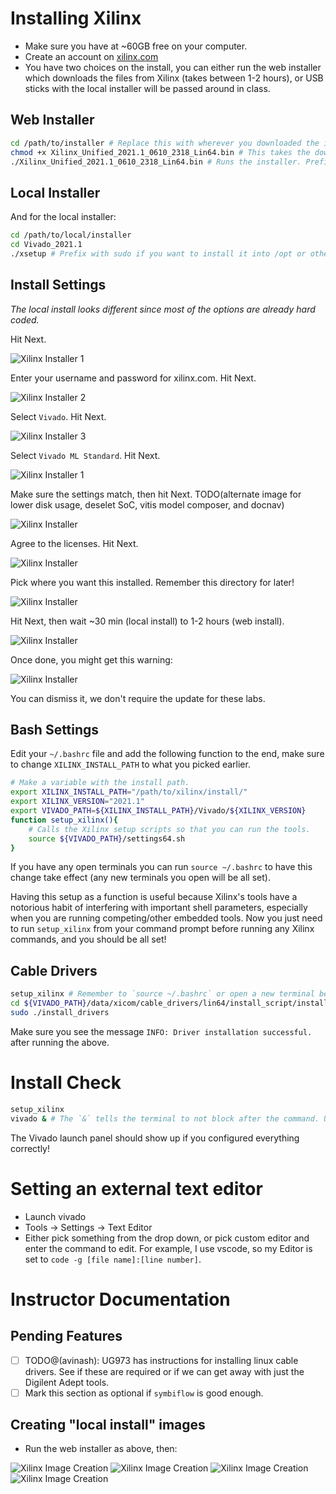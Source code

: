 
# Installing Xilinx

- Make sure you have at ~60GB free on your computer.
- Create an account on [xilinx.com](https://login.xilinx.com/app/xilinxinc_f5awsprod_1/exknv8ms950lm0Ldh0x7/sso/saml)
- You have two choices on the install, you can either run the web installer which downloads the files from Xilinx (takes between 1-2 hours), or USB sticks with the local installer will be passed around in class.

## Web Installer

```bash
cd /path/to/installer # Replace this with wherever you downloaded the installer to.
chmod +x Xilinx_Unified_2021.1_0610_2318_Lin64.bin # This takes the downloaded file and makes it executable. Only do this with files you trust!
./Xilinx_Unified_2021.1_0610_2318_Lin64.bin # Runs the installer. Prefix with sudo if you want to install into /opt or other protected area.
```

## Local Installer
And for the local installer:
```bash
cd /path/to/local/installer
cd Vivado_2021.1
./xsetup # Prefix with sudo if you want to install it into /opt or other protected area. 
```

## Install Settings

*The local install looks different since most of the options are already hard coded.*

Hit Next.

![Xilinx Installer 1](0a.png)

Enter your username and password for xilinx.com. Hit Next.

![Xilinx Installer 2](0b.png)

Select `Vivado`. Hit Next.

![Xilinx Installer 3](0c.png)

Select `Vivado ML Standard`. Hit Next.

![Xilinx Installer 1](0d.png)

Make sure the settings match, then hit Next. TODO(alternate image for lower disk usage, deselet SoC, vitis model composer, and docnav)

![Xilinx Installer](1.png)

Agree to the licenses. Hit Next.

![Xilinx Installer](2.png)

Pick where you want this installed. Remember this directory for later!

![Xilinx Installer](3.png)

Hit Next, then wait ~30 min (local install) to 1-2 hours (web install). 

![Xilinx Installer](4.png)

Once done, you might get this warning:

![Xilinx Installer](5.png)

You can dismiss it, we don't require the update for these labs.

## Bash Settings

Edit your `~/.bashrc` file and add the following function to the end, make sure to change `XILINX_INSTALL_PATH` to what you picked earlier.

```bash
# Make a variable with the install path.
export XILINX_INSTALL_PATH="/path/to/xilinx/install/"
export XILINX_VERSION="2021.1"
export VIVADO_PATH=${XILINX_INSTALL_PATH}/Vivado/${XILINX_VERSION}
function setup_xilinx(){
    # Calls the Xilinx setup scripts so that you can run the tools.
    source ${VIVADO_PATH}/settings64.sh
}
```

If you have any open terminals you can run `source ~/.bashrc` to have this change take effect (any new terminals you open will be all set). 

Having this setup as a function is useful because Xilinx's tools have a notorious habit of interfering with important shell parameters, especially when you are running competing/other embedded tools. Now you just need to run `setup_xilinx` from your command prompt before running any Xilinx commands, and you should be all set!

## Cable Drivers

```bash
setup_xilinx # Remember to `source ~/.bashrc` or open a new terminal before running this.
cd ${VIVADO_PATH}/data/xicom/cable_drivers/lin64/install_script/install_drivers
sudo ./install_drivers
```
Make sure you see the message `INFO: Driver installation successful.` after running the above.

# Install Check

```bash
setup_xilinx
vivado & # The `&` tells the terminal to not block after the command. Useful for running gui programs from the command line.
```

The Vivado launch panel should show up if you configured everything correctly!

# Setting an external text editor
- Launch vivado
- Tools -> Settings -> Text Editor
- Either pick something from the drop down, or pick custom editor and enter the command to edit. For example, I use vscode, so my Editor is set to `code -g [file name]:[line number]`.

# Instructor Documentation

## Pending Features
- [ ] TODO@(avinash): UG973 has instructions for installing linux cable drivers. See if these are required or if we can get away with just the Digilent Adept tools.
- [ ] Mark this section as optional if `symbiflow` is good enough.

## Creating "local install" images
- Run the web installer as above, then:

![Xilinx Image Creation](image-creation-1.png)
![Xilinx Image Creation](image-creation-2.png)
![Xilinx Image Creation](image-creation-3.png)
![Xilinx Image Creation](image-creation-4.png)